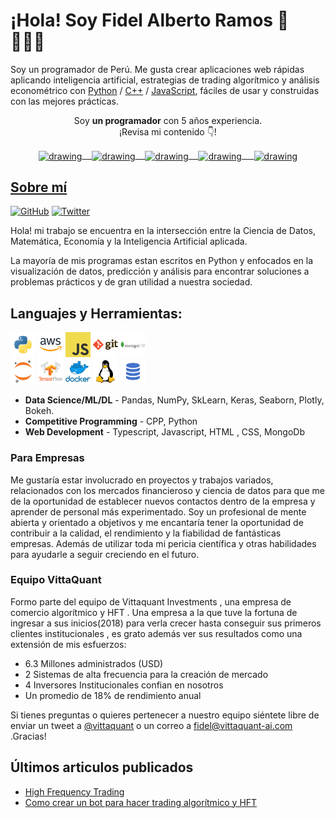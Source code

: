 # ¡Hola! Soy Fidel Alberto Ramos 👋 👨🏻‍💻

Soy un programador de Perú. Me gusta crear aplicaciones web rápidas aplicando inteligencia artificial, estrategias de trading algorítmico y análisis econométrico  con [Python](https://www.python.org/) / [C++](https://visualstudio.microsoft.com/es/vs/features/cplusplus/) / [JavaScript](https://www.javascript.com/), fáciles de usar y construidas con las mejores prácticas.



</p>

<p align="center">Soy <strong>un programador</strong> con 5 años experiencia. <br />¡Revisa mi contenido 👇!</p>
<p align="center">
<a href="https://www.youtube.com/vittaquant"><img align="center" src="https://res.cloudinary.com/importdata/image/upload/v1595012354/yt_logo_jjgys4.png" alt="drawing" width="100"/>&nbsp;&nbsp;&nbsp;&nbsp;<a href="https://medium.com/@fidelalbertoramos"><img align="center" src="https://res.cloudinary.com/importdata/image/upload/v1595012354/medium_mono_hoz0z5.png" alt="drawing" width="35"/>&nbsp;&nbsp;&nbsp;&nbsp;<a href="https://twitter.com/vittaquant"><img align="center" src="https://res.cloudinary.com/importdata/image/upload/v1595012924/Twitter_Logo_Blue_gbtagu.png" alt="drawing" width="40"/>&nbsp;&nbsp;&nbsp;&nbsp;<a href="https://www.linkedin.com/in/fidel-alberto-ramos-950079186/"><img align="center" src="https://res.cloudinary.com/importdata/image/upload/v1595012354/linkedin_t9qiwy.png" alt="drawing" width="100"/> &nbsp;&nbsp;&nbsp;&nbsp;<a href="https://www.kaggle.com"><img align="center" src="https://res.cloudinary.com/importdata/image/upload/v1595012924/kaggle_ksaktb.png" alt="drawing" width="75"/>
	
</p>


<h2>Sobre mí</h2>
<p align="left">
	<a href="https://github.com/FidelAlberto"><img src="https://img.shields.io/github/followers/crisgarner.svg?label=GitHub&style=social" alt="GitHub"></a>
	<a href="https://twitter.com/vittaquant"><img src="https://img.shields.io/twitter/follow/crisgarner?label=Twitter&style=social" alt="Twitter"></a>
</p>

Hola! mi trabajo se encuentra en la intersección entre la Ciencia de Datos, Matemática, Economía y la Inteligencia Artificial aplicada.

La mayoría de mis programas estan escritos en Python y  enfocados en  la visualización de datos, predicción  y análisis para encontrar soluciones a problemas prácticos y de gran utilidad a nuestra sociedad.

## **Languajes y Herramientas:**  

<!-- <code><img height="20" src="https://raw.githubusercontent.com/github/explore/80688e429a7d4ef2fca1e82350fe8e3517d3494d/topics/android/android.png"></code> -->
<code><img height="40" src="https://raw.githubusercontent.com/github/explore/80688e429a7d4ef2fca1e82350fe8e3517d3494d/topics/python/python.png"></code>
<code><img height="40" src="https://raw.githubusercontent.com/github/explore/80688e429a7d4ef2fca1e82350fe8e3517d3494d/topics/aws/aws.png"></code>
<code><img height="40" src="https://raw.githubusercontent.com/github/explore/80688e429a7d4ef2fca1e82350fe8e3517d3494d/topics/javascript/javascript.png"></code>
<code><img height="40" src="https://raw.githubusercontent.com/github/explore/80688e429a7d4ef2fca1e82350fe8e3517d3494d/topics/git/git.png"></code>
<code><img height="40" src="https://raw.githubusercontent.com/github/explore/80688e429a7d4ef2fca1e82350fe8e3517d3494d/topics/mongodb/mongodb.png"></code>
<br />
<code><img height="40" src="https://raw.githubusercontent.com/github/explore/80688e429a7d4ef2fca1e82350fe8e3517d3494d/topics/jupyter-notebook/jupyter-notebook.png"></code>
<code><img height="40" src="https://raw.githubusercontent.com/github/explore/80688e429a7d4ef2fca1e82350fe8e3517d3494d/topics/tensorflow/tensorflow.png"></code>
<code><img height="40" src="https://raw.githubusercontent.com/github/explore/80688e429a7d4ef2fca1e82350fe8e3517d3494d/topics/docker/docker.png"></code>
<code><img height="40" src="https://raw.githubusercontent.com/github/explore/80688e429a7d4ef2fca1e82350fe8e3517d3494d/topics/linux/linux.png"></code>
<code><img height="40" src="https://raw.githubusercontent.com/github/explore/80688e429a7d4ef2fca1e82350fe8e3517d3494d/topics/sql/sql.png"></code>




<!-- <code><img height="20" src="https://raw.githubusercontent.com/github/explore/80688e429a7d4ef2fca1e82350fe8e3517d3494d/topics/csharp/csharp.png"></code> -->
- **Data Science/ML/DL** - Pandas, NumPy, SkLearn, Keras, Seaborn, Plotly, Bokeh.
- **Competitive Programming** - CPP, Python
- **Web Development** - Typescript, Javascript, HTML , CSS, MongoDb

### Para Empresas

Me gustaría estar involucrado en proyectos y trabajos variados, relacionados con los mercados financieroso y ciencia de datos para que me de la oportunidad de establecer nuevos contactos dentro de la empresa y aprender de personal más experimentado. Soy
un profesional de mente abierta y orientado a objetivos y me encantaría tener la oportunidad de contribuir a la calidad, el rendimiento y la fiabilidad de fantásticas empresas. Además de utilizar toda mi pericia científica y otras habilidades para ayudarle a seguir creciendo en el futuro.

### Equipo VittaQuant

Formo parte del equipo de Vittaquant Investments , una empresa de comercio algorítmico y HFT .
Una empresa a la que tuve la  fortuna de ingresar  a sus inicios(2018) para  verla crecer hasta  conseguir sus primeros clientes institucionales , es  grato además ver sus resultados como una extensión de mis esfuerzos:

- 6.3 Millones administrados (USD)
- 2 Sistemas de alta frecuencia para la creación de mercado
- 4 Inversores Institucionales  confian en nosotros
- Un promedio de 18% de rendimiento anual

Si tienes preguntas o quieres pertenecer a nuestro equipo siéntete libre de enviar un tweet  a [@vittaquant](https://twitter.com/vittaquant) o un correo a [fidel@vittaquant-ai.com](mailto:fidel@vittaquant-ai.com) .Gracias!

## Últimos articulos publicados

- [High Frequency Trading](https://medium.com/@fidelalbertoramos/high-frequency-trading-7b25905ff58)
- [Como crear un bot para hacer trading algorítmico y HFT](https://medium.com/@fidelalbertoramos/como-crear-un-bot-para-trading-algor%C3%ADtmico-y-hft-3af8aa190d02)




